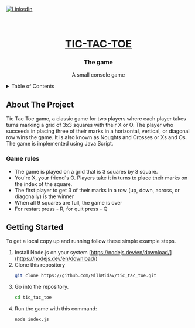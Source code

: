 <a name="readme-top"></a>

[![LinkedIn][linkedin-shield]][linkedin-url]

<!-- PROJECT LOGO -->
<br />
<div align="center">
  <a href="https://github.com/MilkMidav/Hypnosis.git">
    <h1><b>TIC-TAC-TOE</b></h1></a>

<h3 align="center">The game</h3>

  <p align="center">
    A small console game
  </p>
  <p align="center">
</p>
</div>
<!-- TABLE OF CONTENTS -->
<details>
  <summary>Table of Contents</summary>
  <ol>
    <li>
      <a href="#about-the-project">About The Project</a>
      <ul>
        <li><a href="#Game-rules">Game Rules</a></li>
      </ul>
    </li>
    <li><a href="#getting-started">Getting Started</a></li>
    <li><a href="#contact">Contact</a></li>
  </ol>
</details>

<!-- ABOUT THE PROJECT -->

## About The Project

Tic Tac Toe game, a classic game for two players where each player takes turns marking a grid of 3x3 squares with their X or O. The player who succeeds in placing three of their marks in a horizontal, vertical, or diagonal row wins the game. It is also known as Noughts and Crosses or Xs and Os. The game is implemented using Java Script.

### Game rules

- The game is played on a grid that is 3 squares by 3 square. 
- You're X, your friend's O. Players take it in turns to place their marks on the index of the square.
- The first player to get 3 of their marks in a row (up, down, across, or diagonally) is the winner
- When all 9 squares are full, the game is over
- For restart press - R, for quit press - Q

<!-- GETTING STARTED -->

## Getting Started

To get a local copy up and running follow these simple example steps.

1. Install Node.js on your system [https://nodejs.dev/en/download/](https://nodejs.dev/en/download/)
2. Clone this repository
   ```sh
   git clone https://github.com/MilkMidav/tic_tac_toe.git
   ```
3. Go into the repository.
   ```sh
   cd tic_tac_toe
   ```
4. Run the game with this command:
   ```sh
   node index.js
   ```
   <!-- CONTACT -->

<!-- MARKDOWN LINKS & IMAGES -->
<!-- https://www.markdownguide.org/basic-syntax/#reference-style-links -->

[node]: https://nodejs.org/en/
[linkedin-url]: https://www.linkedin.com/in/milk-midav-878b57258/
[linkedin-shield]: https://img.shields.io/badge/-LinkedIn-black.svg?style=for-the-badge&logo=linkedin&colorB=555
